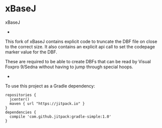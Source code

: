 # xBaseJ
xBaseJ

-

This fork of xBaseJ contains explicit code to truncate the DBF file on close to the correct size.
It also contains an explicit api call to set the codepage marker value for the DBF.

These are required to be able to create DBFs that can be read by Visual Foxpro 9/Sedna without having to jump through special hoops.

-

To use this project as a Gradle dependency:
```
repositories {
  jcenter()
  maven { url "https://jitpack.io" }
}
dependencies {
  compile 'com.github.jitpack:gradle-simple:1.0'
}
```
